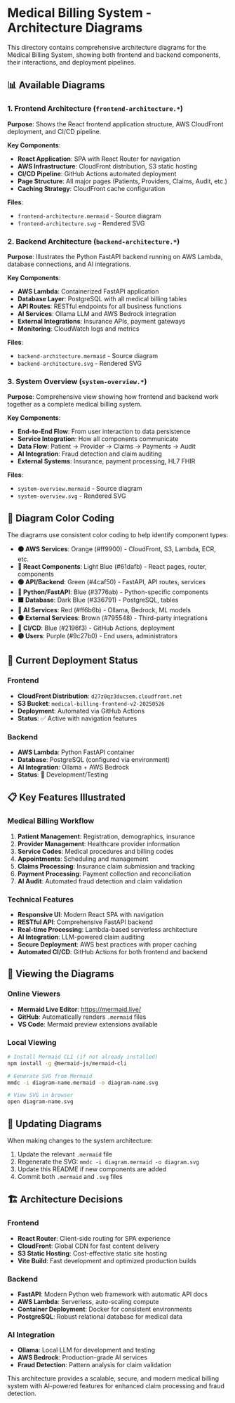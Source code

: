 # Medical Billing System - Architecture Diagrams

This directory contains comprehensive architecture diagrams for the Medical Billing System, showing both frontend and backend components, their interactions, and deployment pipelines.

## 📊 Available Diagrams

### 1. Frontend Architecture (`frontend-architecture.*`)
**Purpose**: Shows the React frontend application structure, AWS CloudFront deployment, and CI/CD pipeline.

**Key Components**:
- **React Application**: SPA with React Router for navigation
- **AWS Infrastructure**: CloudFront distribution, S3 static hosting
- **CI/CD Pipeline**: GitHub Actions automated deployment
- **Page Structure**: All major pages (Patients, Providers, Claims, Audit, etc.)
- **Caching Strategy**: CloudFront cache configuration

**Files**:
- `frontend-architecture.mermaid` - Source diagram
- `frontend-architecture.svg` - Rendered SVG

### 2. Backend Architecture (`backend-architecture.*`)
**Purpose**: Illustrates the Python FastAPI backend running on AWS Lambda, database connections, and AI integrations.

**Key Components**:
- **AWS Lambda**: Containerized FastAPI application
- **Database Layer**: PostgreSQL with all medical billing tables
- **API Routes**: RESTful endpoints for all business functions
- **AI Services**: Ollama LLM and AWS Bedrock integration
- **External Integrations**: Insurance APIs, payment gateways
- **Monitoring**: CloudWatch logs and metrics

**Files**:
- `backend-architecture.mermaid` - Source diagram
- `backend-architecture.svg` - Rendered SVG

### 3. System Overview (`system-overview.*`)
**Purpose**: Comprehensive view showing how frontend and backend work together as a complete medical billing system.

**Key Components**:
- **End-to-End Flow**: From user interaction to data persistence
- **Service Integration**: How all components communicate
- **Data Flow**: Patient → Provider → Claims → Payments → Audit
- **AI Integration**: Fraud detection and claim auditing
- **External Systems**: Insurance, payment processing, HL7 FHIR

**Files**:
- `system-overview.mermaid` - Source diagram
- `system-overview.svg` - Rendered SVG

## 🎨 Diagram Color Coding

The diagrams use consistent color coding to help identify component types:

- **🟠 AWS Services**: Orange (#ff9900) - CloudFront, S3, Lambda, ECR, etc.
- **🔵 React Components**: Light Blue (#61dafb) - React pages, router, components
- **🟢 API/Backend**: Green (#4caf50) - FastAPI, API routes, services
- **🔵 Python/FastAPI**: Blue (#3776ab) - Python-specific components
- **🟦 Database**: Dark Blue (#336791) - PostgreSQL, tables
- **🔴 AI Services**: Red (#ff6b6b) - Ollama, Bedrock, ML models
- **🟤 External Services**: Brown (#795548) - Third-party integrations
- **🔵 CI/CD**: Blue (#2196f3) - GitHub Actions, deployment
- **🟣 Users**: Purple (#9c27b0) - End users, administrators

## 🚀 Current Deployment Status

### Frontend
- **CloudFront Distribution**: `d27z0qz3ducsem.cloudfront.net`
- **S3 Bucket**: `medical-billing-frontend-v2-20250526`
- **Deployment**: Automated via GitHub Actions
- **Status**: ✅ Active with navigation features

### Backend
- **AWS Lambda**: Python FastAPI container
- **Database**: PostgreSQL (configured via environment)
- **AI Integration**: Ollama + AWS Bedrock
- **Status**: 🔄 Development/Testing

## 📋 Key Features Illustrated

### Medical Billing Workflow
1. **Patient Management**: Registration, demographics, insurance
2. **Provider Management**: Healthcare provider information
3. **Service Codes**: Medical procedures and billing codes
4. **Appointments**: Scheduling and management
5. **Claims Processing**: Insurance claim submission and tracking
6. **Payment Processing**: Payment collection and reconciliation
7. **AI Audit**: Automated fraud detection and claim validation

### Technical Features
- **Responsive UI**: Modern React SPA with navigation
- **RESTful API**: Comprehensive FastAPI backend
- **Real-time Processing**: Lambda-based serverless architecture
- **AI Integration**: LLM-powered claim auditing
- **Secure Deployment**: AWS best practices with proper caching
- **Automated CI/CD**: GitHub Actions for both frontend and backend

## 🔧 Viewing the Diagrams

### Online Viewers
- **Mermaid Live Editor**: https://mermaid.live/
- **GitHub**: Automatically renders `.mermaid` files
- **VS Code**: Mermaid preview extensions available

### Local Viewing
```bash
# Install Mermaid CLI (if not already installed)
npm install -g @mermaid-js/mermaid-cli

# Generate SVG from Mermaid
mmdc -i diagram-name.mermaid -o diagram-name.svg

# View SVG in browser
open diagram-name.svg
```

## 📝 Updating Diagrams

When making changes to the system architecture:

1. Update the relevant `.mermaid` file
2. Regenerate the SVG: `mmdc -i diagram.mermaid -o diagram.svg`
3. Update this README if new components are added
4. Commit both `.mermaid` and `.svg` files

## 🏗️ Architecture Decisions

### Frontend
- **React Router**: Client-side routing for SPA experience
- **CloudFront**: Global CDN for fast content delivery
- **S3 Static Hosting**: Cost-effective static site hosting
- **Vite Build**: Fast development and optimized production builds

### Backend
- **FastAPI**: Modern Python web framework with automatic API docs
- **AWS Lambda**: Serverless, auto-scaling compute
- **Container Deployment**: Docker for consistent environments
- **PostgreSQL**: Robust relational database for medical data

### AI Integration
- **Ollama**: Local LLM for development and testing
- **AWS Bedrock**: Production-grade AI services
- **Fraud Detection**: Pattern analysis for claim validation

This architecture provides a scalable, secure, and modern medical billing system with AI-powered features for enhanced claim processing and fraud detection. 